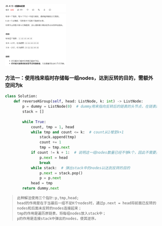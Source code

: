<img src = 'https://github.com/leopardv10/DataStructure-and-ComputerAlgorithm/blob/master/%E9%93%BE%E8%A1%A8/images/LC25.png?raw=true' width = 40%>

### 方法一：使用栈来临时存储每一组nodes，达到反转的目的，需额外空间为k   

```python
class Solution:
    def reverseKGroup(self, head: ListNode, k: int) -> ListNode:
        p = dummy = ListNode(0)  # dummy用来指向反转后的链表的头节点，在链表题中极其常见
        stack = []
        
        while True:
            count, tmp = 1, head  
            while tmp and count <= k:  # count从1增至k+1
                stack.append(tmp)
                count += 1
                tmp = tmp.next
            if count != k + 1:  # 说明这一组nodes数量已经不够k个，因此不需要反转
                p.next = head
                break
            while stack:  # 弹出stack中的nodes以达到反转的目的
                p.next = stack.pop()
                p = p.next
            head = tmp
        return dummy.next
```

>     此种解法使用三个指针:p,tmp,head;
>     head的作用是在于当最后一组不足K个nodes时，通过p.next = head将前面已反转的nodes和后面未反转的nodes连接起来；
>     tmp的作用是遍历原链表，将每组nodes放入stack中；
>     p的作用是连接stack中弹出的nodes，使其逆序。

